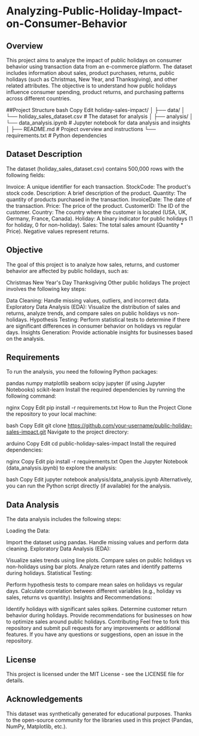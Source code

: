 # Analyzing-Public-Holiday-Impact-on-Consumer-Behavior
## Overview
This project aims to analyze the impact of public holidays on consumer behavior using transaction data from an e-commerce platform. The dataset includes information about sales, product purchases, returns, public holidays (such as Christmas, New Year, and Thanksgiving), and other related attributes. The objective is to understand how public holidays influence consumer spending, product returns, and purchasing patterns across different countries.

##Project Structure
bash
Copy
Edit
holiday-sales-impact/
│
├── data/
│   └── holiday_sales_dataset.csv   # The dataset for analysis
│
├── analysis/
│   └── data_analysis.ipynb        # Jupyter notebook for data analysis and insights
│
├── README.md                      # Project overview and instructions
└── requirements.txt                # Python dependencies

## Dataset Description
The dataset (holiday_sales_dataset.csv) contains 500,000 rows with the following fields:

Invoice: A unique identifier for each transaction.
StockCode: The product's stock code.
Description: A brief description of the product.
Quantity: The quantity of products purchased in the transaction.
InvoiceDate: The date of the transaction.
Price: The price of the product.
CustomerID: The ID of the customer.
Country: The country where the customer is located (USA, UK, Germany, France, Canada).
Holiday: A binary indicator for public holidays (1 for holiday, 0 for non-holiday).
Sales: The total sales amount (Quantity * Price). Negative values represent returns.

## Objective
The goal of this project is to analyze how sales, returns, and customer behavior are affected by public holidays, such as:

Christmas
New Year's Day
Thanksgiving
Other public holidays
The project involves the following key steps:

Data Cleaning: Handle missing values, outliers, and incorrect data.
Exploratory Data Analysis (EDA): Visualize the distribution of sales and returns, analyze trends, and compare sales on public holidays vs non-holidays.
Hypothesis Testing: Perform statistical tests to determine if there are significant differences in consumer behavior on holidays vs regular days.
Insights Generation: Provide actionable insights for businesses based on the analysis.

## Requirements
To run the analysis, you need the following Python packages:

pandas
numpy
matplotlib
seaborn
scipy
jupyter (if using Jupyter Notebooks)
scikit-learn
Install the required dependencies by running the following command:

nginx
Copy
Edit
pip install -r requirements.txt
How to Run the Project
Clone the repository to your local machine:

bash
Copy
Edit
git clone https://github.com/your-username/public-holiday-sales-impact.git
Navigate to the project directory:

arduino
Copy
Edit
cd public-holiday-sales-impact
Install the required dependencies:

nginx
Copy
Edit
pip install -r requirements.txt
Open the Jupyter Notebook (data_analysis.ipynb) to explore the analysis:

bash
Copy
Edit
jupyter notebook analysis/data_analysis.ipynb
Alternatively, you can run the Python script directly (if available) for the analysis.

## Data Analysis
The data analysis includes the following steps:

Loading the Data:

Import the dataset using pandas.
Handle missing values and perform data cleaning.
Exploratory Data Analysis (EDA):

Visualize sales trends using line plots.
Compare sales on public holidays vs non-holidays using bar plots.
Analyze return rates and identify patterns during holidays.
Statistical Testing:

Perform hypothesis tests to compare mean sales on holidays vs regular days.
Calculate correlation between different variables (e.g., holiday vs sales, returns vs quantity).
Insights and Recommendations:

Identify holidays with significant sales spikes.
Determine customer return behavior during holidays.
Provide recommendations for businesses on how to optimize sales around public holidays.
Contributing
Feel free to fork this repository and submit pull requests for any improvements or additional features. If you have any questions or suggestions, open an issue in the repository.

## License
This project is licensed under the MIT License - see the LICENSE file for details.

## Acknowledgements
This dataset was synthetically generated for educational purposes.
Thanks to the open-source community for the libraries used in this project (Pandas, NumPy, Matplotlib, etc.).
